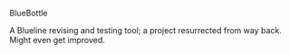 BlueBottle

A Blueline revising and testing tool; a project resurrected from way back. Might even get improved.

